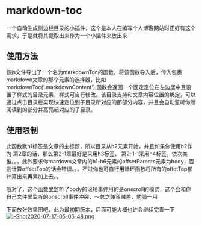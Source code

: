 # markdown-toc
一个自动生成侧边栏目录的小插件，这个是本人在编写个人博客网站时正好有这个需求，于是就将其提取出来作为一个小插件来放出来

## 使用方法
该js文件导出了一个名为markdownToc的函数，将该函数导入后，传入包裹markdown文章的那个元素的选择器，比如markdownToc('.markdownContent'),函数会返回一个固定定位在左边居中且设置了样式的目录元素，样式可自行修改。该目录支持和文章内容位置的绑定，可以通过点击目录栏实现快速定位到子目录所对应的那部分内容，并且会自动监听你所阅读到的部分并高亮起对应的子目录。

## 使用限制
此函数默h1标签是文章的主标题，所以目录从h2元素开始，并且如果你使用h2作为 第2章的话，那么第2-1章最好是采用h3标签， 第2-1-1采用h4标签，依次类推。。。此外要求你mardown文章内的h1-h6元素的offsetParents元素为body，否则计算offsetTop的话会错误。。。不过你也可自行用循环函数将所有的offetTop都计算出来再累加上去。。

哦对了，这个函数里监听了body的滚轮事件用的是onscroll的模式，这个会和你自己文件里监听的onscroll事件冲突，～总之兼容贼差，勉强一用

下面放张效果图吧，此为最初期版本，后面可能大概也许会继续完善一下
[![i-Shot2020-07-17-05-06-48.png](https://i.postimg.cc/pdLztP7d/i-Shot2020-07-17-05-06-48.png)](https://postimg.cc/RW2N7xvr)
